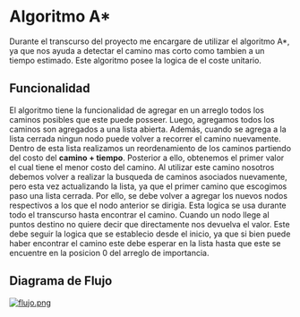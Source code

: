# Algoritmo A*

Durante el transcurso del proyecto me encargare de utilizar el algoritmo A*, ya que nos ayuda a detectar el camino mas corto como tambien a un tiempo estimado. Este algoritmo posee la logica de el coste unitario.

## Funcionalidad

El algoritmo tiene la funcionalidad de agregar en un arreglo todos los caminos posibles que este puede posseer. Luego, agregamos todos los caminos son agregados a una lista abierta. Además, cuando se agrega a la lista cerrada ningun nodo puede volver a recorrer el camino nuevamente. Dentro de esta lista realizamos un reordenamiento de los caminos partiendo del costo del **camino + tiempo**. Posterior a ello, obtenemos el primer valor el cual tiene el menor costo del camino. Al utilizar este camino nosotros debemos volver a realizar la busqueda de caminos asociados nuevamente, pero esta vez actualizando la lista, ya que el primer camino que escogimos paso una lista cerrada. Por ello, se debe volver a agregar los nuevos nodos respectivos a los que el nodo anterior se dirigia. Esta logica se usa durante todo el transcurso hasta encontrar el camino. Cuando un nodo llege al puntos destino no quiere decir que directamente nos devuelva el valor. Este debe seguir la logica que se establecio desde el inicio, ya que si bien puede haber encontrar el camino este debe esperar en la lista hasta que este se encuentre en la posicion 0 del arreglo de importancia.

## Diagrama de Flujo

[![flujo.png](https://i.postimg.cc/QxNj2B2g/flujo.png)](https://postimg.cc/F1qtcKs1)
